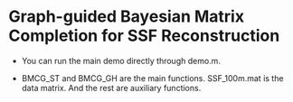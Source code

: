 # Graph-guided Bayesian Matrix Completion for SSF Reconstruction

- You can run the main demo directly through demo.m.

- BMCG_ST and BMCG_GH are the main functions. SSF_100m.mat is the data matrix. And the rest are auxiliary functions.
